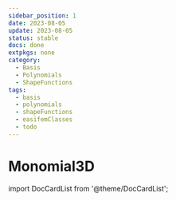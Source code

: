 ```yaml
---
sidebar_position: 1
date: 2023-08-05   
update: 2023-08-05 
status: stable
docs: done
extpkgs: none
category: 
  - Basis
  - Polynomials
  - ShapeFunctions
tags: 
  - basis
  - polynomials
  - shapeFunctions
  - easifemClasses
  - todo
---
```


# Monomial3D

import DocCardList from '@theme/DocCardList';

<DocCardList />
